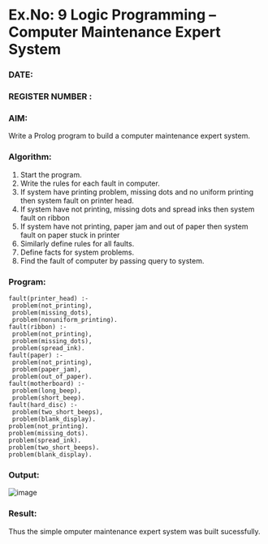 # Ex.No: 9  Logic Programming –  Computer Maintenance Expert System
### DATE:                                                                            
### REGISTER NUMBER : 
### AIM: 
Write a Prolog program to build a computer maintenance expert system.
###  Algorithm:
1. Start the program.
2. Write the rules for each fault in computer.
3. If system have printing problem, missing dots and no uniform printing then system fault on printer head.
4. If system have not printing, missing dots and spread inks then system fault on ribbon
5. If system have not printing, paper jam and out of paper then system fault on paper stuck in printer
6. Similarly define rules for all faults.
7. Define facts for system problems.
8. Find the fault of computer by passing query to system.
### Program:
```
fault(printer_head) :- 
 problem(not_printing), 
 problem(missing_dots), 
 problem(nonuniform_printing). 
fault(ribbon) :- 
 problem(not_printing), 
 problem(missing_dots), 
 problem(spread_ink). 
fault(paper) :- 
 problem(not_printing), 
 problem(paper_jam), 
 problem(out_of_paper). 
fault(motherboard) :- 
 problem(long_beep), 
 problem(short_beep). 
fault(hard_disc) :- 
 problem(two_short_beeps), 
 problem(blank_display).
problem(not_printing). 
problem(missing_dots). 
problem(spread_ink). 
problem(two_short_beeps). 
problem(blank_display). 
```
### Output:
![image](https://github.com/vithyasenthilkumar/AI_Lab_2023-24/assets/127177445/c9dc468b-6a78-45ff-a1ce-363815af18ff)
### Result:
Thus the simple omputer maintenance expert system was built sucessfully.
